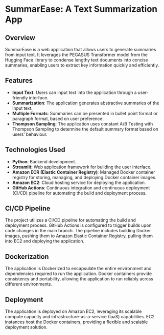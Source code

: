 # SummarEase: A Text Summarization App

## Overview
SummarEase is a web application that allows users to generate summaries from input text. It leverages the PEGASUS Transformer model from the Hugging Face library  to condense lengthy text documents into concise summaries, enabling users to extract key information quickly and efficiently.

## Features
- **Input Text**: Users can input text into the application through a user-friendly interface.
- **Summarization**: The application generates abstractive summaries of the input text.
- **Multiple Formats**: Summaries can be presented in bullet point format or paragraph format, based on user preference.
- **Thompson Sampling**: The application uses constant A/B Testing with Thompson Sampling to determine the default summary format based on users' behaviour.

## Technologies Used
- **Python**: Backend development.
- **Streamlit**: Web application framework for building the user interface.
- **Amazon ECR (Elastic Container Registry)**: Managed Docker container registry for storing, managing, and deploying Docker container images.
- **Amazon EC2**: Cloud hosting service for deploying the application.
- **GitHub Actions**: Continuous integration and continuous deployment (CI/CD) pipeline for automating the build and deployment process.

## CI/CD Pipeline
The project utilizes a CI/CD pipeline for automating the build and deployment process. GitHub Actions is configured to trigger builds upon code changes in the main branch. The pipeline includes building Docker images, pushing them to Amazon Elastic Container Registry, pulling them into EC2 and deploying the application.

## Dockerization
The application is Dockerized to encapsulate the entire environment and dependencies required to run the application. Docker containers provide consistency and portability, allowing the application to run reliably across different environments.

## Deployment
The application is deployed on Amazon EC2, leveraging its scalable compute capacity and infrastructure-as-a-service (IaaS) capabilities. EC2 instances host the Docker containers, providing a flexible and scalable deployment solution.


